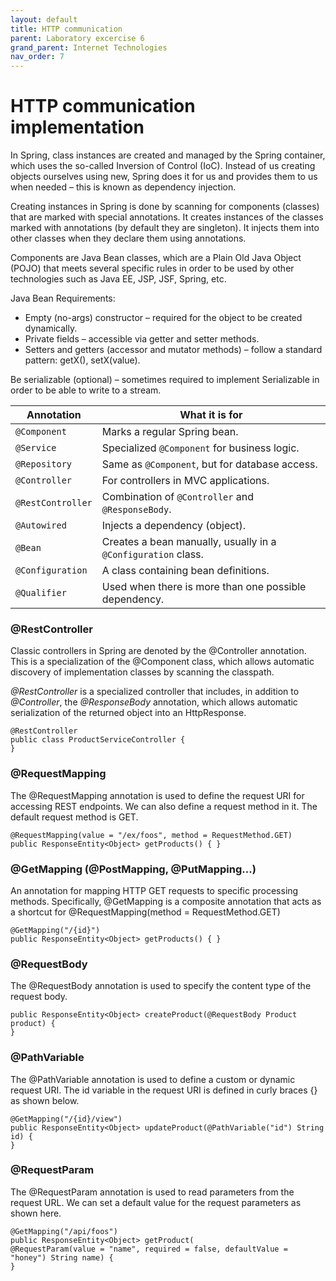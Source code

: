 ```yaml
---
layout: default
title: HTTP communication
parent: Laboratory excercise 6
grand_parent: Internet Technologies
nav_order: 7
---
```



# HTTP communication implementation

In Spring, class instances are created and managed by the Spring container, which uses the so-called Inversion of Control (IoC). Instead of us creating objects ourselves using new, Spring does it for us and provides them to us when needed – this is known as dependency injection.

Creating instances in Spring is done by scanning for components (classes) that are marked with special annotations. It creates instances of the classes marked with annotations (by default they are singleton). It injects them into other classes when they declare them using annotations.

Components are Java Bean classes, which are a Plain Old Java Object (POJO) that meets several specific rules in order to be used by other technologies such as Java EE, JSP, JSF, Spring, etc.

Java Bean Requirements:
- Empty (no-args) constructor – required for the object to be created dynamically.
- Private fields – accessible via getter and setter methods.
- Setters and getters (accessor and mutator methods) – follow a standard pattern: getX(), setX(value).

Be serializable (optional) – sometimes required to implement Serializable in order to be able to write to a stream.

| Annotation | What it is for |
|-----|---------------------------------------------------|
| `@Component` | Marks a regular Spring bean. |
| `@Service` | Specialized `@Component` for business logic. |
| `@Repository` | Same as `@Component`, but for database access. |
| `@Controller` | For controllers in MVC applications. |
| `@RestController`| Combination of `@Controller` and `@ResponseBody`. |
| `@Autowired` | Injects a dependency (object). |
| `@Bean` | Creates a bean manually, usually in a `@Configuration` class. |
| `@Configuration` | A class containing bean definitions. |
| `@Qualifier` | Used when there is more than one possible dependency. |

### @RestController

Classic controllers in Spring are denoted by the @Controller annotation. This is a specialization of the @Component class, which allows automatic discovery of implementation classes by scanning the classpath.

_@RestController_ is a specialized controller that includes, in addition to _@Controller_, the _@ResponseBody_ annotation, which allows automatic serialization of the returned object into an HttpResponse.

```
@RestController
public class ProductServiceController {
}
```

### @RequestMapping

The @RequestMapping annotation is used to define the request URI for accessing REST endpoints. We can also define a request method in it. The default request method is GET.

```
@RequestMapping(value = "/ex/foos", method = RequestMethod.GET)
public ResponseEntity<Object> getProducts() { }
```

### @GetMapping (@PostMapping, @PutMapping…)

An annotation for mapping HTTP GET requests to specific processing methods. Specifically, @GetMapping is a composite annotation that acts as a shortcut for @RequestMapping(method = RequestMethod.GET)

```
@GetMapping("/{id}")
public ResponseEntity<Object> getProducts() { }
```

### @RequestBody

The @RequestBody annotation is used to specify the content type of the request body.

```
public ResponseEntity<Object> createProduct(@RequestBody Product product) {
}
```

### @PathVariable

The @PathVariable annotation is used to define a custom or dynamic request URI. The id variable in the request URI is defined in curly braces {} as shown below.

```
@GetMapping("/{id}/view")
public ResponseEntity<Object> updateProduct(@PathVariable("id") String id) {
}
```

### @RequestParam

The @RequestParam annotation is used to read parameters from the request URL. We can set a default value for the request parameters as shown here.

```
@GetMapping("/api/foos")
public ResponseEntity<Object> getProduct(
@RequestParam(value = "name", required = false, defaultValue = "honey") String name) {
}
```
